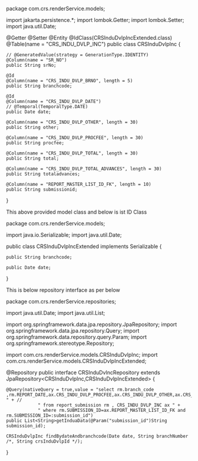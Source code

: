 package com.crs.renderService.models;

import jakarta.persistence.*;
import lombok.Getter;
import lombok.Setter;
import java.util.Date;



@Getter
@Setter
@Entity
@IdClass(CRSInduDvlpIncExtended.class)
@Table(name = "CRS_INDU_DVLP_INC")
public class CRSInduDvlpInc {

    
    // @GeneratedValue(strategy = GenerationType.IDENTITY)
    @Column(name = "SR_NO")
    public String srNo;

    @Id
    @Column(name = "CRS_INDU_DVLP_BRNO", length = 5)
    public String branchcode;

    @Id
    @Column(name = "CRS_INDU_DVLP_DATE")
    // @Temporal(TemporalType.DATE)
    public Date date;

    @Column(name = "CRS_INDU_DVLP_OTHER", length = 30)
    public String other;

    @Column(name = "CRS_INDU_DVLP_PROCFEE", length = 30)
    public String procfee;

    @Column(name = "CRS_INDU_DVLP_TOTAL", length = 30)
    public String total;

    @Column(name = "CRS_INDU_DVLP_TOTAL_ADVANCES", length = 30)
    public String totaladvances;

    @Column(name = "REPORT_MASTER_LIST_ID_FK", length = 10)
    public String submissionid;
}


This above provided model class and  below is ist ID Class

package com.crs.renderService.models;

import java.io.Serializable;
import java.util.Date;


public class CRSInduDvlpIncExtended implements Serializable {
    
    public String branchcode;

    public Date date;
}

This is below repository interface as per below

package com.crs.renderService.repositories;

import java.util.Date;
import java.util.List;

import org.springframework.data.jpa.repository.JpaRepository;
import org.springframework.data.jpa.repository.Query;
import org.springframework.data.repository.query.Param;
import org.springframework.stereotype.Repository;

import com.crs.renderService.models.CRSInduDvlpInc;
import com.crs.renderService.models.CRSInduDvlpIncExtended;

@Repository
public interface CRSInduDvIncRepository extends JpaRepository<CRSInduDvlpInc,CRSInduDvlpIncExtended> {

   
    @Query(nativeQuery = true,value = "select rm.branch_code ,rm.REPORT_DATE,ax.CRS_INDU_DVLP_PROCFEE,ax.CRS_INDU_DVLP_OTHER,ax.CRS_INDU_DVLP_TOTAL,ax.CRS_INDU_DVLP_TOTAL_ADVANCES " + //
                " from report_submission rm , CRS_INDU_DVLP_INC ax " +
                " where rm.SUBMISSION_ID=ax.REPORT_MASTER_LIST_ID_FK and rm.SUBMISSION_ID=:submission_id")
    public List<String>getInduaData(@Param("submission_id")String submission_id);
    
    CRSInduDvlpInc findBydateAndbranchcode(Date date, String branchNumber /*, String crsInduDvlpId */);
    
    
}

